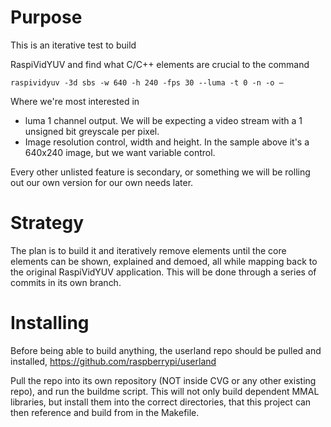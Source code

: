 # Purpose

This is an iterative test to build 

RaspiVidYUV and find what C/C++ elements are crucial to the command

`raspividyuv -3d sbs -w 640 -h 240 -fps 30 --luma -t 0 -n -o –`

Where we're most interested in

* luma 1 channel output. We will be expecting a video stream with a 1 unsigned bit greyscale per pixel.
* Image resolution control, width and height. In the sample above it's a 640x240 image, but we want variable control.

Every other unlisted feature is secondary, or something we will be rolling out our own version for our own needs later.

# Strategy

The plan is to build it and iteratively remove elements until the core elements can be shown, explained and demoed, all while mapping back to the original RaspiVidYUV application. This will be done through a series of commits in its own branch.

# Installing

Before being able to build anything, the userland repo should be pulled and installed,
https://github.com/raspberrypi/userland

Pull the repo into its own repository (NOT inside CVG or any other existing repo), and run the buildme script. This will not only build dependent MMAL libraries, but install them into the correct directories, that this project can then reference and build from in the Makefile.